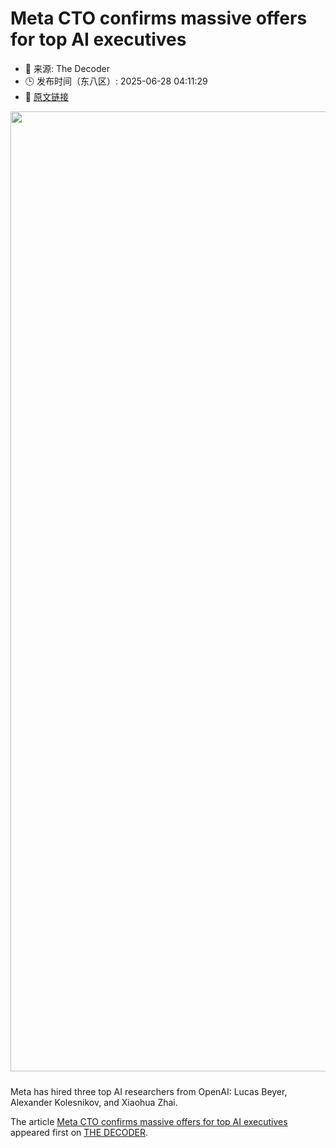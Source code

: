 # Meta CTO confirms massive offers for top AI executives
- 📅 来源: The Decoder
- 🕒 发布时间（东八区）: 2025-06-28 04:11:29
- 🔗 [原文链接](https://the-decoder.com/meta-cto-confirms-massive-offers-for-top-ai-executives/)

<p><img alt="" class="attachment-full size-full wp-post-image" height="1024" src="https://the-decoder.com/wp-content/uploads/2025/06/zuckerberg_ai_researchers.png" style="height: auto; margin-bottom: 10px;" width="1536" /></p>
<p>        Meta has hired three top AI researchers from OpenAI: Lucas Beyer, Alexander Kolesnikov, and Xiaohua Zhai.</p>
<p>The article <a href="https://the-decoder.com/meta-cto-confirms-massive-offers-for-top-ai-executives/">Meta CTO confirms massive offers for top AI executives</a> appeared first on <a href="https://the-decoder.com">THE DECODER</a>.</p>